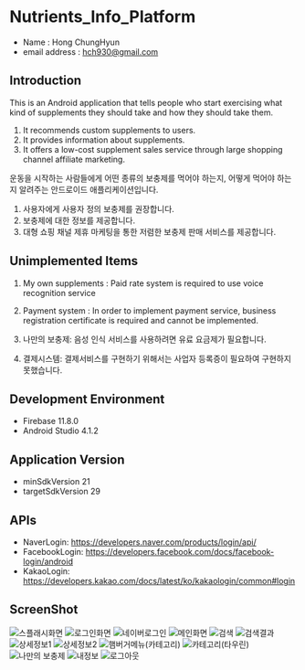 # Nutrients_Info_Platform
- Name : Hong ChungHyun <br/>
- email address : hch930@gmail.com <br/>

## Introduction
This is an Android application that tells people who start exercising what kind of supplements they should take and how they should take them.
1. It recommends custom supplements to users.
2. It provides information about supplements.
3. It offers a low-cost supplement sales service through large shopping channel affiliate marketing.


운동을 시작하는 사람들에게 어떤 종류의 보충제를 먹어야 하는지, 어떻게 먹어야 하는지 알려주는 안드로이드 애플리케이션입니다.
1. 사용자에게 사용자 정의 보충제를 권장합니다.
2. 보충제에 대한 정보를 제공합니다.
3. 대형 쇼핑 채널 제휴 마케팅을 통한 저렴한 보충제 판매 서비스를 제공합니다.

## Unimplemented Items
1. My own supplements : Paid rate system is required to use voice recognition service
2. Payment system : In order to implement payment service, business registration certificate is required and cannot be implemented.


1. 나만의 보충제: 음성 인식 서비스를 사용하려면 유료 요금제가 필요합니다.
2. 결제시스템: 결제서비스를 구현하기 위해서는 사업자 등록증이 필요하여 구현하지 못했습니다.

## Development Environment
- Firebase 11.8.0
- Android Studio 4.1.2

## Application Version
- minSdkVersion 21
- targetSdkVersion 29

## APIs
- NaverLogin: https://developers.naver.com/products/login/api/
- FacebookLogin: https://developers.facebook.com/docs/facebook-login/android 
- KakaoLogin: https://developers.kakao.com/docs/latest/ko/kakaologin/common#login

## ScreenShot
![스플래시화면](https://user-images.githubusercontent.com/59517977/107218498-0abe3700-6a53-11eb-84c5-826250bcd73e.png)
![로그인화면](https://user-images.githubusercontent.com/59517977/107218505-0c87fa80-6a53-11eb-9dc3-119f9b1c9d56.png)
![네이버로그인](https://user-images.githubusercontent.com/59517977/107218512-0db92780-6a53-11eb-91fb-b31fddeb32ec.png)
![메인화면](https://user-images.githubusercontent.com/59517977/107218519-0f82eb00-6a53-11eb-9f84-bbce0f8d6499.png)
![검색](https://user-images.githubusercontent.com/59517977/107218524-10b41800-6a53-11eb-9cd4-4fbdf9f972f4.png)
![검색결과](https://user-images.githubusercontent.com/59517977/107218527-11e54500-6a53-11eb-8f72-705f9cc702f5.png)
![상세정보1](https://user-images.githubusercontent.com/59517977/107218529-127ddb80-6a53-11eb-8d46-9eea509d6137.png)
![상세정보2](https://user-images.githubusercontent.com/59517977/107218532-13af0880-6a53-11eb-9cf8-fca7bb6c60a5.png)
![햄버거메뉴(카테고리)](https://user-images.githubusercontent.com/59517977/107218537-1578cc00-6a53-11eb-9748-edb882f323eb.png)
![카테고리(타우린)](https://user-images.githubusercontent.com/59517977/107218541-17428f80-6a53-11eb-9d33-366638a1d933.png)
![나만의 보충제](https://user-images.githubusercontent.com/59517977/107218543-1873bc80-6a53-11eb-95f3-1e120fcf81c7.png)
![내정보](https://user-images.githubusercontent.com/59517977/107218546-19a4e980-6a53-11eb-809e-d5e6de8d8771.png)
![로그아웃](https://user-images.githubusercontent.com/59517977/107218549-1a3d8000-6a53-11eb-80dd-8aea735d3873.png)

